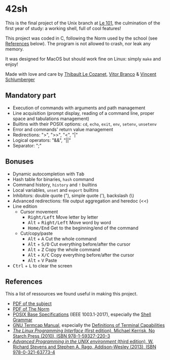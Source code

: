 # 42sh
This is the final project of the Unix branch at [Le 101](https://www.le-101.fr/), the culmination of the first year of study: a working shell, full of cool features!

This project was coded in C, following the Norm used by the school (see [References](#references) below). The program is not allowed to crash, nor leak any memory.

It was designed for MacOS but should work fine on Linux: simply `make` and enjoy!

Made with love and care by [Thibault Le Cozanet](https://github.com/lazylazareus), [Vitor Branco](https://github.com/vbranco) & [Vincent Schlumberger](https://github.com/vischlum)

## Mandatory part
* Execution of commands with arguments and path management
* Line acquisition (prompt display, reading of a command line, proper space and tabulations management)
* Builtins with their POSIX options: `cd`, `echo`, `exit`, `env`, `setenv`, `unsetenv`
* Error and commands' return value management
* Redirections: ">", ">>", "<", "|"
* Logical operators: "&&", "||"
* Separator: ";"

## Bonuses
* Dynamic autocompletion with <kbd>Tab</kbd>
* Hash table for binaries, `hash` command
* Command history, `history` and `!` builtins
* Local variables, `unset` and `export` builtins
* Inhibitors: double quote ("), simple quote ('), backslash (\\)
* Advanced redirections: file output aggregation and heredoc (<<)
* Line edition
    * Cursor movement
        * <kbd>Right/Left</kbd> Move letter by letter
        * <kbd>Alt</kbd> + <kbd>Right/Left</kbd> Move word by word
        * <kbd>Home/End</kbd> Get to the beginning/end of the command
    * Cut/copy/paste
        * <kbd>Alt</kbd> + <kbd>A</kbd> Cut the whole command
        * <kbd>Alt</kbd> + <kbd>S/D</kbd> Cut everything before/after the cursor
        * <kbd>Alt</kbd> + <kbd>Z</kbd> Copy the whole command
        * <kbd>Alt</kbd> + <kbd>X/C</kbd> Copy everything before/after the cursor
        * <kbd>Alt</kbd> + <kbd>V</kbd> Paste
* <kbd>Ctrl</kbd> + <kbd>L</kbd> to clear the screen

## References
This a list of ressources we found useful in making this project.
- [PDF of the subject](https://cdn.intra.42.fr/pdf/pdf/845/42sh.en.pdf)
- [PDF of The Norm](https://cdn.intra.42.fr/pdf/pdf/1065/norme.en.pdf)
- [POSIX Base Specifications](http://pubs.opengroup.org/onlinepubs/9699919799/utilities/contents.html) (IEEE 1003.1-2017), especially the [Shell Grammar](http://pubs.opengroup.org/onlinepubs/9699919799/utilities/V3_chap02.html)
- [GNU Termcap Manual](https://www.gnu.org/software/termutils/manual/termcap-1.3/html_chapter/termcap_toc.html), especially the [Definitions of Terminal Capabilities](https://www.gnu.org/software/termutils/manual/termcap-1.3/html_chapter/termcap_4.html)
- [*The Linux Programming Interface* (first edition), Michael Kerrisk, No Starch Press (2010), ISBN 978-1-59327-220-3](https://nostarch.com/tlpi)
- [*Advanced Programming in the UNIX environment* (third edition), W. Richard Stevens and Stephen A. Rago, Addison-Wesley (2013), ISBN 978-0-321-63773-4](http://www.apuebook.com/apue3e.html)